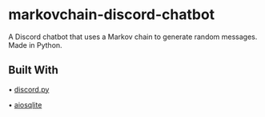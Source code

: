 # markovchain-discord-chatbot
A Discord chatbot that uses a Markov chain to generate random messages.
Made in Python.

## Built With
• [discord.py](https://pypi.org/project/discord.py/)

• [aiosqlite](https://pypi.org/project/aiosqlite/)
